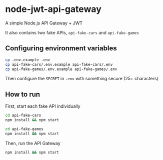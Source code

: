 # node-jwt-api-gateway
A simple Node.js API Gateway + JWT

It also contains two fake APIs, `api-fake-cars` and `api-fake-games`

## Configuring environment variables
```bash
cp .env.example .env
cp api-fake-cars/.env.example api-fake-cars/.env
cp api-fake-games/.env.example api-fake-games/.env
```

Then configure the `SECRET` in `.env` with something secure (25+ characters)

## How to run

First, start each fake API individually

```bash
cd api-fake-cars
npm install && npm start
```

```bash
cd api-fake-games
npm install && npm start
```

Then, run the API Gateway

```bash
npm install && npm start
```